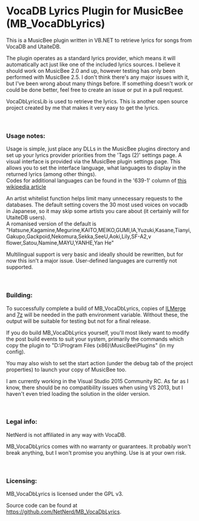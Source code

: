 # VocaDB Lyrics Plugin for MusicBee (MB_VocaDbLyrics)
This is a MusicBee plugin written in VB.NET to retrieve lyrics for songs from VocaDB and UtaiteDB.

The plugin operates as a standard lyrics provider, which means it will automatically act just like one of the included lyrics sources. I believe it should work on MusicBee 2.0 and up, however testing has only been performed with MusicBee 2.5.
I don't think there's any major issues with it, but I've been wrong about many things before. If something doesn't work or could be done better, feel free to create an issue or put in a pull request.

VocaDbLyricsLib is used to retrieve the lyrics. This is another open source project created by me that makes it very easy to get the lyrics.

　

### Usage notes:
Usage is simple, just place any DLLs in the MusicBee plugins directory and set up your lyrics provider priorities from the 'Tags (2)' settings page.
A visual interface is provided via the MusicBee plugin settings page. This allows you to set the interface language, what languages to display in the returned lyrics (among other things).  
Codes for additional languages can be found in the '639-1' column of [this wikipedia article](https://en.wikipedia.org/wiki/List_of_ISO_639-1_codes)

An artist whitelist function helps limit many unnecessary requests to the databases. The default setting covers the 30 most used voices on vocadb in Japanese, so it may skip some artists you care about (it certainly will for UtaiteDB users).  
A romanised version of the default is "Hatsune,Kagamine,Megurine,KAITO,MEIKO,GUMI,IA,Yuzuki,Kasane,Tianyi,Gakupo,Gackpoid,Nekomura,Sekka,SeeU,Aoki,Lily,SF-A2,v flower,Satou,Namine,MAYU,YANHE,Yan He"

Multilingual support is very basic and ideally should be rewritten, but for now this isn't a major issue.
User-defined languages are currently not supported.

　

### Building:
To successfully complete a build of MB_VocaDbLyrics, copies of [ILMerge](http://research.microsoft.com/en-us/people/mbarnett/ilmerge.aspx) and [7z](http://www.7-zip.org/) will be needed in the path environment variable. Without these, the output will be suitable for testing but not for a final release.

If you do build MB_VocaDbLyrics yourself, you'll most likely want to modify the post build events to suit your system, primarily the commands which copy the plugin to "D:\Program Files (x86)\MusicBee\Plugins" (in my config).

You may also wish to set the start action (under the debug tab of the project properties) to launch your copy of MusicBee too.

I am currently working in the Visual Studio 2015 Community RC. As far as I know, there should be no compatibility issues when using VS 2013, but I haven't even tried loading the solution in the older version.

　

### Legal info:
NetNerd is not affiliated in any way with VocaDB.

MB_VocaDbLyrics comes with no warranty or guarantees. It probably won't break anything, but I won't promise you anything. Use is at your own risk.

　

### Licensing:
MB_VocaDbLyrics is licensed under the GPL v3.

Source code can be found at https://github.com/NetNerd/MB_VocaDbLyrics.
